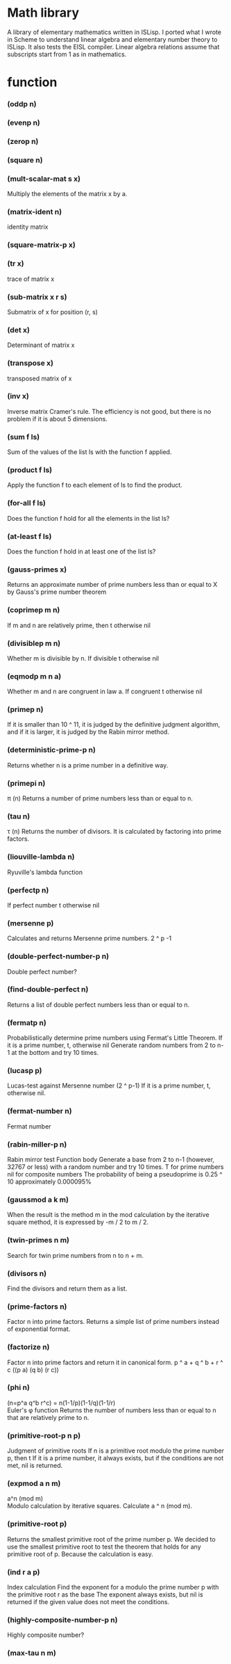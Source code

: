 # Math library
A library of elementary mathematics written in ISLisp. 
I ported what I wrote in Scheme to understand linear algebra and elementary number theory to ISLisp. 
It also tests the EISL compiler. 
Linear algebra relations assume that subscripts start from 1 as in mathematics. 

# function
### (oddp n)
    
### (evenp n)
    
### (zerop n)

### (square n)
    
### (mult-scalar-mat s x)
Multiply the elements of the matrix x by a.

### (matrix-ident n)
identity matrix

### (square-matrix-p x)

### (tr x)
trace of matrix x

### (sub-matrix x r s)
Submatrix of x for position (r, s)    

### (det x)
Determinant of matrix x

### (transpose x)
transposed matrix of x    

### (inv x)
Inverse matrix Cramer's rule. The efficiency is not good, but there is no problem if it is about 5 dimensions. 

### (sum f ls)
Sum of the values of the list ls with the function f applied.

### (product f ls)
Apply the function f to each element of ls to find the product.  

### (for-all f ls)
Does the function f hold for all the elements in the list ls? 

### (at-least f ls)
Does the function f hold in at least one of the list ls?

### (gauss-primes x)
Returns an approximate number of prime numbers less than or equal to X by Gauss's prime number theorem 

### (coprimep m n)
If m and n are relatively prime, then t otherwise nil
    
### (divisiblep m n)
Whether m is divisible by n. If divisible t otherwise nil 
   
### (eqmodp m n a)
Whether m and n are congruent in law a. If congruent t otherwise nil 
   
### (primep n)
If it is smaller than 10 ^ 11, it is judged by the definitive judgment algorithm, and if it is larger, it is judged by the Rabin mirror method.

### (deterministic-prime-p n)
Returns whether n is a prime number in a definitive way. 

### (primepi n)
π (n) Returns a number of prime numbers less than or equal to n.
   
### (tau n)
τ (n) Returns the number of divisors. It is calculated by factoring into prime factors.

### (liouville-lambda n)
Ryuville's lambda function 

### (perfectp n)
If perfect number t otherwise nil 

### (mersenne p)
Calculates and returns Mersenne prime numbers.
2 ^ p -1 

### (double-perfect-number-p n)
Double perfect number?

### (find-double-perfect n)
Returns a list of double perfect numbers less than or equal to n. 

### (fermatp n)
Probabilistically determine prime numbers using Fermat's Little Theorem.
If it is a prime number, t, otherwise nil
Generate random numbers from 2 to n-1 at the bottom and try 10 times. 

### (lucasp p)
Lucas-test against Mersenne number (2 ^ p-1)
If it is a prime number, t, otherwise nil.

### (fermat-number n)
Fermat number

### (rabin-miller-p n)
Rabin mirror test
Function body
Generate a base from 2 to n-1 (however, 32767 or less) with a random number and try 10 times.
T for prime numbers nil for composite numbers
The probability of being a pseudoprime is 0.25 ^ 10 approximately 0.000095% 

### (gaussmod a k m)
When the result is the method m in the mod calculation by the iterative square method, it is expressed by -m / 2 to m / 2. 

### (twin-primes n m)
Search for twin prime numbers from n to n + m.

### (divisors n)
Find the divisors and return them as a list. 

### (prime-factors n)
Factor n into prime factors. Returns a simple list of prime numbers instead of exponential format. 
    
### (factorize n)
Factor n into prime factors and return it in canonical form. p ^ a + q ^ b + r ^ c ((p a) (q b) (r c)) 


### (phi n)
(n=p^a q^b r^c) = n(1-1/p)(1-1/q)(1-1/r)   
Euler's φ function
Returns the number of numbers less than or equal to n that are relatively prime to n. 

### (primitive-root-p n p)
Judgment of primitive roots
If n is a primitive root modulo the prime number p, then t
If it is a prime number, it always exists, but if the conditions are not met, nil is returned. 

### (expmod a n m)
a^n (mod m)    
Modulo calculation by iterative squares.
Calculate a ^ n (mod m). 

### (primitive-root p)
Returns the smallest primitive root of the prime number p.
We decided to use the smallest primitive root to test the theorem that holds for any primitive root of p.
Because the calculation is easy. 

### (ind r a p)
Index calculation
Find the exponent for a modulo the prime number p with the primitive root r as the base
The exponent always exists, but nil is returned if the given value does not meet the conditions. 

### (highly-composite-number-p n)
Highly composite number?

### (max-tau n m)
   
